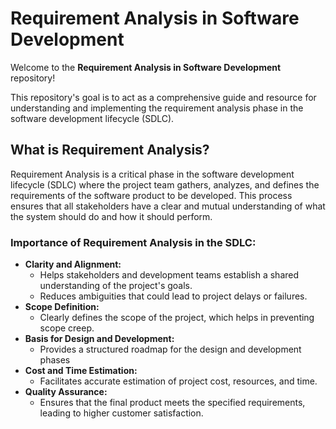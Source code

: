 # Requirement Analysis in Software Development

Welcome to the **Requirement Analysis in Software Development** repository!

This repository's goal is to act as a comprehensive guide and resource for understanding and implementing the requirement analysis phase in the software development lifecycle (SDLC).

## What is Requirement Analysis?
Requirement Analysis is a critical phase in the software development lifecycle (SDLC) where the project team gathers, analyzes, and defines the requirements of the software product to be developed. This process ensures that all stakeholders have a clear and mutual understanding of what the system should do and how it should perform.
### Importance of Requirement Analysis in the SDLC:
 - **Clarity and Alignment:**
   -  Helps stakeholders and development teams establish a shared understanding of the project's goals.
   -  Reduces ambiguities that could lead to project delays or failures.
 - **Scope Definition:**
   - Clearly defines the scope of the project, which helps in preventing scope creep.
 - **Basis for Design and Development:**
   - Provides a structured roadmap for the design and development phases
 - **Cost and Time Estimation:**
   - Facilitates accurate estimation of project cost, resources, and time.
 - **Quality Assurance:**
   - Ensures that the final product meets the specified requirements, leading to higher customer satisfaction.
